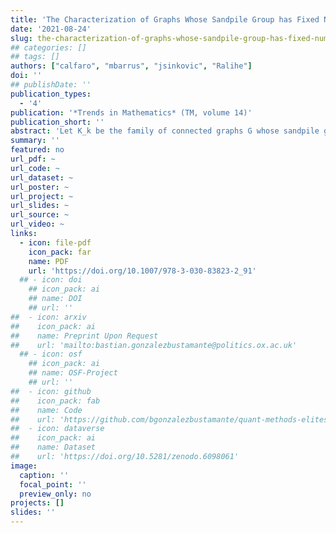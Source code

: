 ```yaml
---
title: 'The Characterization of Graphs Whose Sandpile Group has Fixed Number of Generators'
date: '2021-08-24'
slug: the-characterization-of-graphs-whose-sandpile-group-has-fixed-number-of-generators
## categories: []
## tags: []
authors: ["calfaro", "mbarrus", "jsinkovic", "Ralihe"]
doi: ''
## publishDate: ''
publication_types:
  - '4'
publication: '*Trends in Mathematics* (TM, volume 14)'
publication_short: ''
abstract: 'Let K_k be the family of connected graphs G whose sandpile groups have minimal number of generators equal to |G|−k−1, where |G| is the number of vertices of G. We survey previous result on the characterization of K_1 and K_2, including complete characterizations for both cases. Furthermore, we shed some light on the characterization of K_3. Particularly, we give a minimal list of graphs that are forbidden for the regular graphs in K_3 and we use them to give a characterization of the regular graphs in K_3.'
summary: ''
featured: no
url_pdf: ~
url_code: ~
url_dataset: ~
url_poster: ~
url_project: ~
url_slides: ~
url_source: ~
url_video: ~
links:
  - icon: file-pdf
    icon_pack: far
    name: PDF
    url: 'https://doi.org/10.1007/978-3-030-83823-2_91'
  ## - icon: doi
    ## icon_pack: ai
    ## name: DOI
    ## url: ''
##  - icon: arxiv
##    icon_pack: ai
##    name: Preprint Upon Request
##    url: 'mailto:bastian.gonzalezbustamante@politics.ox.ac.uk'
  ## - icon: osf
    ## icon_pack: ai
    ## name: OSF-Project
    ## url: ''
##  - icon: github
##    icon_pack: fab
##    name: Code
##    url: 'https://github.com/bgonzalezbustamante/quant-methods-elites'
##  - icon: dataverse
##    icon_pack: ai
##    name: Dataset
##    url: 'https://doi.org/10.5281/zenodo.6098061'
image:
  caption: ''
  focal_point: ''
  preview_only: no
projects: []
slides: ''
---
```

